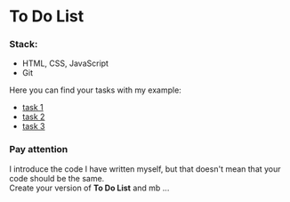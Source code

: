 # To Do List

### Stack:

- HTML, CSS, JavaScript
- Git

Here you can find your tasks with my example:

- [task 1](https://github.com/radomir-radionov/ToDoList-modern/tree/task1)
- [task 2](https://github.com/radomir-radionov/ToDoList-modern/tree/task2)
- [task 3](https://github.com/radomir-radionov/ToDoList-modern/tree/task3)

### Pay attention

I introduce the code I have written myself, but that doesn't mean that your code should be the same.  
Create your version of **To Do List** and mb ...
